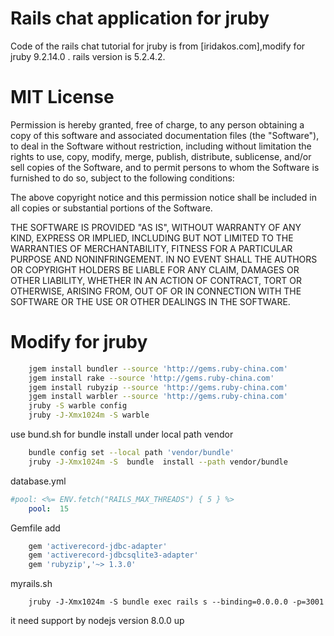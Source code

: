 # Rails chat application for jruby
Code of the rails chat tutorial for jruby is from [iridakos.com],modify for jruby 9.2.14.0 .
rails version is 5.2.4.2.
# MIT License

Permission is hereby granted, free of charge, to any person obtaining a copy
of this software and associated documentation files (the "Software"), to deal
in the Software without restriction, including without limitation the rights
to use, copy, modify, merge, publish, distribute, sublicense, and/or sell
copies of the Software, and to permit persons to whom the Software is
furnished to do so, subject to the following conditions:

The above copyright notice and this permission notice shall be included in all
copies or substantial portions of the Software.

THE SOFTWARE IS PROVIDED "AS IS", WITHOUT WARRANTY OF ANY KIND, EXPRESS OR
IMPLIED, INCLUDING BUT NOT LIMITED TO THE WARRANTIES OF MERCHANTABILITY,
FITNESS FOR A PARTICULAR PURPOSE AND NONINFRINGEMENT. IN NO EVENT SHALL THE
AUTHORS OR COPYRIGHT HOLDERS BE LIABLE FOR ANY CLAIM, DAMAGES OR OTHER
LIABILITY, WHETHER IN AN ACTION OF CONTRACT, TORT OR OTHERWISE, ARISING FROM,
OUT OF OR IN CONNECTION WITH THE SOFTWARE OR THE USE OR OTHER DEALINGS IN THE
SOFTWARE.

# Modify for jruby
```bash
    jgem install bundler --source 'http://gems.ruby-china.com'
    jgem install rake --source 'http://gems.ruby-china.com'
    jgem install rubyzip --source 'http://gems.ruby-china.com'
    jgem install warbler --source 'http://gems.ruby-china.com'
    jruby -S warble config
    jruby -J-Xmx1024m -S warble
   ```
use bund.sh for bundle install under local path vendor
```bash
    bundle config set --local path 'vendor/bundle'
    jruby -J-Xmx1024m -S  bundle  install --path vendor/bundle
```
database.yml
```yaml
#pool: <%= ENV.fetch("RAILS_MAX_THREADS") { 5 } %>
    pool:  15
```
Gemfile add 
```ruby
    gem 'activerecord-jdbc-adapter'
    gem 'activerecord-jdbcsqlite3-adapter'
    gem 'rubyzip','~> 1.3.0'
```
myrails.sh
```shell
    jruby -J-Xmx1024m -S bundle exec rails s --binding=0.0.0.0 -p=3001
```
it need support by nodejs version 8.0.0 up
